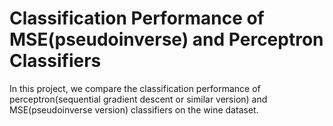 # Classification Performance of MSE(pseudoinverse) and Perceptron Classifiers
In this project, we compare the classification performance of perceptron(sequential gradient descent or similar version) and MSE(pseudoinverse version) classifiers
on the wine dataset.
